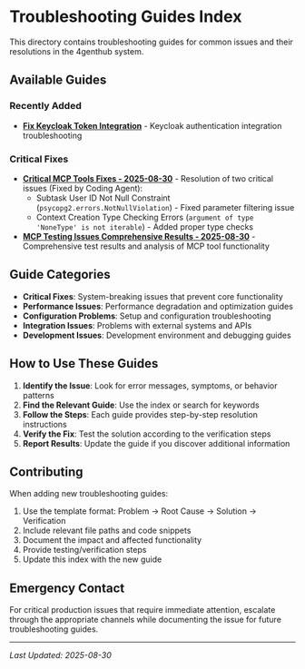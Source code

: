 # Troubleshooting Guides Index

This directory contains troubleshooting guides for common issues and their resolutions in the 4genthub system.

## Available Guides

### Recently Added
- **[Fix Keycloak Token Integration](./FIX_KEYCLOAK_TOKEN_INTEGRATION.md)** - Keycloak authentication integration troubleshooting

### Critical Fixes
- **[Critical MCP Tools Fixes - 2025-08-30](critical-mcp-tools-fixes-2025-08-30.md)** - Resolution of two critical issues (Fixed by Coding Agent):
  - Subtask User ID Not Null Constraint (`psycopg2.errors.NotNullViolation`) - Fixed parameter filtering issue
  - Context Creation Type Checking Errors (`argument of type 'NoneType' is not iterable`) - Added proper type checks
- **[MCP Testing Issues Comprehensive Results - 2025-08-30](mcp-tools-comprehensive-test-results-2025-08-30.md)** - Comprehensive test results and analysis of MCP tool functionality

## Guide Categories

- **Critical Fixes**: System-breaking issues that prevent core functionality
- **Performance Issues**: Performance degradation and optimization guides  
- **Configuration Problems**: Setup and configuration troubleshooting
- **Integration Issues**: Problems with external systems and APIs
- **Development Issues**: Development environment and debugging guides

## How to Use These Guides

1. **Identify the Issue**: Look for error messages, symptoms, or behavior patterns
2. **Find the Relevant Guide**: Use the index or search for keywords
3. **Follow the Steps**: Each guide provides step-by-step resolution instructions
4. **Verify the Fix**: Test the solution according to the verification steps
5. **Report Results**: Update the guide if you discover additional information

## Contributing

When adding new troubleshooting guides:

1. Use the template format: Problem → Root Cause → Solution → Verification
2. Include relevant file paths and code snippets
3. Document the impact and affected functionality  
4. Provide testing/verification steps
5. Update this index with the new guide

## Emergency Contact

For critical production issues that require immediate attention, escalate through the appropriate channels while documenting the issue for future troubleshooting guides.

---

*Last Updated: 2025-08-30*